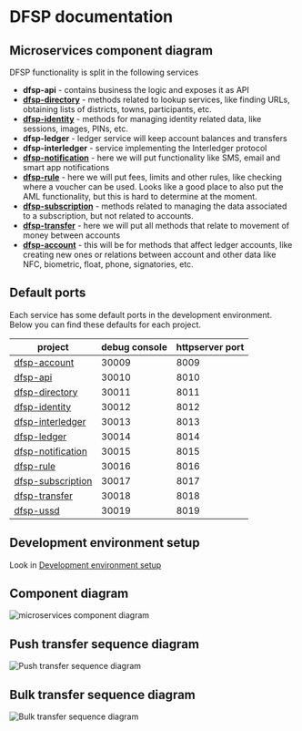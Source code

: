 # DFSP documentation

## Microservices component diagram

DFSP functionality is split in the following services

- **dfsp-api** - contains business the logic and exposes it as API
- **[dfsp-directory](directory.md)** - methods related to lookup services, like finding URLs, obtaining lists of districts, towns, participants, etc.
- **[dfsp-identity](identity.md)** - methods for managing identity related data, like sessions, images, PINs, etc.
- **dfsp-ledger** - ledger service will keep account balances and transfers
- **dfsp-interledger** - service implementing the Interledger protocol
- **[dfsp-notification](notification.md)** - here we will put functionality like SMS, email and smart app notifications
- **[dfsp-rule](rule.md)** - here we will put fees, limits and other rules, like checking where a voucher can be used. Looks like a good place to also put the AML functionality, but this is hard to determine at the moment.
- **[dfsp-subscription](subscription.md)** - methods related to managing the data associated to a subscription, but not related to accounts.
- **[dfsp-transfer](transfer.md)** - here we will put all methods that relate to movement of money between accounts
- **[dfsp-account](account.md)** - this will be for methods that affect ledger accounts, like creating new ones or relations between account and other data like NFC, biometric, float, phone, signatories, etc.

## Default ports

Each service has some default ports in the development environment. Below you can find these defaults for each project.

| project                                                                       | debug console    |  httpserver port
| ---------------                                                               | ------------     | ---------------
| [dfsp-account](https://github.com/LevelOneProject/dfsp-account)               | 30009            | 8009
| [dfsp-api](https://github.com/LevelOneProject/dfsp-api)                       | 30010            | 8010
| [dfsp-directory](https://github.com/LevelOneProject/dfsp-directory)           | 30011            | 8011
| [dfsp-identity](https://github.com/LevelOneProject/dfsp-identity)             | 30012            | 8012
| [dfsp-interledger](https://github.com/LevelOneProject/dfsp-interledger)       | 30013            | 8013
| [dfsp-ledger](https://github.com/LevelOneProject/dfsp-ledger)                 | 30014            | 8014
| [dfsp-notification](https://github.com/LevelOneProject/dfsp-notification)     | 30015            | 8015
| [dfsp-rule](https://github.com/LevelOneProject/dfsp-rule)                     | 30016            | 8016
| [dfsp-subscription](https://github.com/LevelOneProject/dfsp-subscription)     | 30017            | 8017
| [dfsp-transfer](https://github.com/LevelOneProject/dfsp-transfer)             | 30018            | 8018
| [dfsp-ussd](https://github.com/LevelOneProject/dfsp-ussd)                     | 30019            | 8019

## Development environment setup

Look in [Development environment setup](development.md)

## Component diagram

![microservices component diagram](./microServices.png)

## Push transfer sequence diagram

![Push transfer sequence diagram](./transfer.push.create.png)

## Bulk transfer sequence diagram

![Bulk transfer sequence diagram](./transfer.bulk.create.png)
